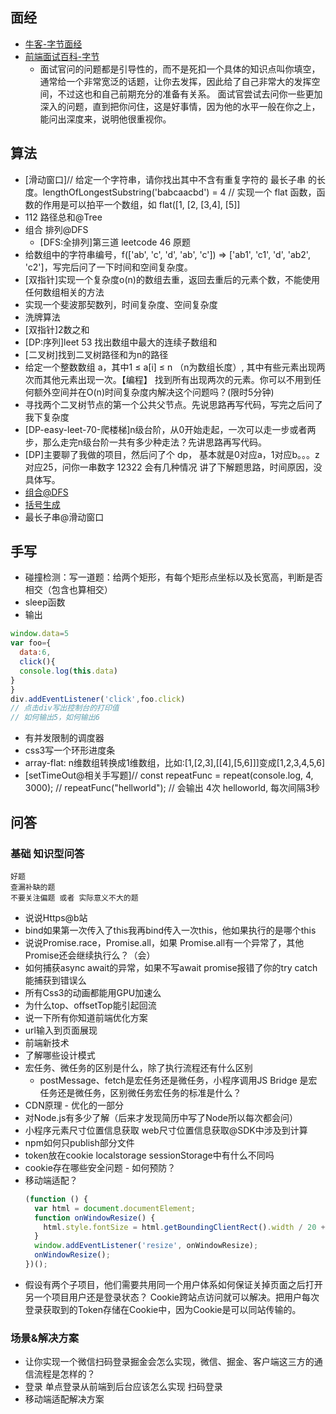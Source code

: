 ## 面经
- [牛客-字节面经](https://www.nowcoder.com/discuss/experience?tagId=644&order=1&companyId=665&phaseId=3)
- [前端面试百科-字节](https://interview.html5.wiki/experience.html#%E6%8A%80%E6%9C%AF%E9%97%AE%E9%A2%98)
  - 面试官问的问题都是引导性的，而不是死扣一个具体的知识点叫你填空，通常给一个非常宽泛的话题，让你去发挥，因此给了自己非常大的发挥空间，不过这也和自己前期充分的准备有关系。 面试官尝试去问你一些更加深入的问题，直到把你问住，这是好事情，因为他的水平一般在你之上，能问出深度来，说明他很重视你。

## 算法
- [滑动窗口]// 给定一个字符串，请你找出其中不含有重复字符的 最长子串 的长度。lengthOfLongestSubstring('babcaacbd') = 4
// 实现一个 flat 函数，函数的作用是可以拍平一个数组，如 flat([1, [2, [3,4], [5]]
- 112 路径总和@Tree
- 组合 排列@DFS
  - [DFS:全排列]第三道 leetcode 46 原题
- 给数组中的字符串编号，f(['ab', 'c', 'd', 'ab', 'c']) => ['ab1', 'c1', 'd', 'ab2', 'c2']，写完后问了一下时间和空间复杂度。
- [双指针]实现一个复杂度o(n)的数组去重，返回去重后的元素个数，不能使用任何数组相关的方法
- 实现一个斐波那契数列，时间复杂度、空间复杂度
- 洗牌算法
- [双指针]2数之和
- [DP:序列]leet 53 找出数组中最大的连续子数组和
- [二叉树]找到二叉树路径和为n的路径
- 给定一个整数数组 a，其中1 ≤ a[i] ≤ n （n为数组长度）, 其中有些元素出现两次而其他元素出现一次。【编程】
找到所有出现两次的元素。你可以不用到任何额外空间并在O(n)时间复杂度内解决这个问题吗？(限时5分钟)
[](https://www.nowcoder.com/discuss/397639?source_id=discuss_experience_nctrack&channel=-1)
- 寻找两个二叉树节点的第一个公共父节点。先说思路再写代码，写完之后问了我下复杂度
- [DP-easy-leet-70-爬楼梯]n级台阶，从0开始走起，一次可以走一步或者两步，那么走完n级台阶一共有多少种走法？先讲思路再写代码。
- [DP]主要聊了我做的项目，然后问了个 dp，
基本就是0对应a，1对应b。。。z对应25，问你一串数字 12322 会有几种情况
讲了下解题思路，时间原因，没具体写。
- [组合@DFS](https://cloud.tencent.com/developer/article/1493609)
 - [括号生成](https://leetcode.cn/problems/generate-parentheses/)
- 最长子串@滑动窗口





## 手写
- 碰撞检测：写一道题：给两个矩形，有每个矩形点坐标以及长宽高，判断是否相交（包含也算相交）
- sleep函数
- 输出
```js
window.data=5
var foo={
  data:6,
  click(){
  console.log(this.data)
}
}
div.addEventListener('click',foo.click)
// 点击div写出控制台的打印值
// 如何输出5，如何输出6
```
- 有并发限制的调度器
- css3写一个环形进度条
- array-flat: n维数组转换成1维数组，比如:[1,[2,3],[[4],[5,6]]]变成[1,2,3,4,5,6]
- [setTimeOut@相关手写题]// const repeatFunc = repeat(console.log, 4, 3000);
// repeatFunc("hellworld"); // 会输出 4次 helloworld, 每次间隔3秒

## 问答
### 基础 知识型问答
```
好题
查漏补缺的题
不要关注偏题 或者 实际意义不大的题
```
- 说说Https@b站
- bind如果第一次传入了this我再bind传入一次this，他如果执行的是哪个this
- 说说Promise.race，Promise.all，如果 Promise.all有一个异常了，其他Promise还会继续执行么？（会）
- 如何捕获async await的异常，如果不写await promise报错了你的try catch 能捕获到错误么
- 所有Css3的动画都能用GPU加速么
- 为什么top、offsetTop能引起回流
- 说一下所有你知道前端优化方案
- url输入到页面展现
- 前端新技术
- 了解哪些设计模式
- 宏任务、微任务的区别是什么，除了执行流程还有什么区别
  - postMessage、fetch是宏任务还是微任务，小程序调用JS Bridge 是宏任务还是微任务，区别微任务宏任务的标准是什么？
- CDN原理 - 优化的一部分
- 对Node.js有多少了解（后来才发现简历中写了Node所以每次都会问）
- 小程序元素尺寸位置信息获取 web尺寸位置信息获取@SDK中涉及到计算
- npm如何只publish部分文件
- token放在cookie localstorage sessionStorage中有什么不同吗
- cookie存在哪些安全问题 - 如何预防？
- 移动端适配？
  ```js
  (function () {
    var html = document.documentElement;
    function onWindowResize() {
      html.style.fontSize = html.getBoundingClientRect().width / 20 + 'px';
    }
    window.addEventListener('resize', onWindowResize);
    onWindowResize();
  })(); 
  ```
- 假设有两个子项目，他们需要共用同一个用户体系如何保证关掉页面之后打开另一个项目用户还是登录状态？
Cookie跨站点访问就可以解决。把用户每次登录获取到的Token存储在Cookie中，因为Cookie是可以同站传输的。

### 场景&解决方案
- 让你实现一个微信扫码登录掘金会怎么实现，微信、掘金、客户端这三方的通信流程是怎样的？
- 登录 单点登录从前端到后台应该怎么实现 扫码登录
- 移动端适配解决方案